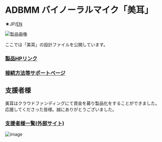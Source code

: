 # ADBMM バイノーラルマイク「美耳」
★JP/[EN](README_EN.md)

![製品画像](https://bit-trade-one.co.jp/bimimi/wp-content/uploads/sites/11/2023/05/%E8%83%8C%E6%99%AF%E7%99%BD%E8%83%8C%E6%99%AF%E9%80%8F%E6%98%8E-e1684994975475-768x333.png)

ここでは「美耳」の設計ファイルを公開しています。

### [製品HPリンク](http://bit-trade-one.co.jp/) 

### [接続方法等サポートページ](https://github.com/bit-trade-one/-ADXXXXX-Template/raw/master/Manual)

## 支援者様

美耳はクラウドファンディングにて資金を募り製品化をすることができました。  
応援してくださった皆様。誠にありがとうございました。  
### [支援者様一覧(外部サイト)](https://camp-fire.jp/projects/623002/backers)

![image](https://user-images.githubusercontent.com/85532743/222311013-187e5365-daa9-4a0e-b275-7705007e12ad.png)
